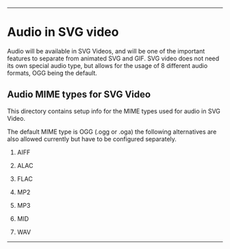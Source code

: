 
***

# Audio in SVG video

Audio will be available in SVG Videos, and will be one of the important features to separate from animated SVG and GIF. SVG video does not need its own special audio type, but allows for the usage of 8 different audio formats, OGG being the default.

## Audio MIME types for SVG Video

This directory contains setup info for the MIME types used for audio in SVG Video.

The default MIME type is OGG (.ogg or .oga) the following alternatives are also allowed currently but have to be configured separately.

1. AIFF

2. ALAC

3. FLAC

4. MP2

5. MP3

6. MID

7. WAV

***
